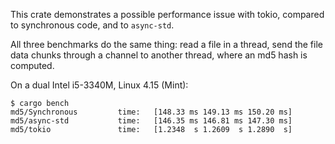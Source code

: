This crate demonstrates a possible performance issue with tokio,
compared to synchronous code, and to `async-std`.

All three benchmarks do the same thing: read a file in a thread,
send the file data chunks through a channel to another thread,
where an md5 hash is computed.

On a dual Intel i5-3340M, Linux 4.15 (Mint):
```console
$ cargo bench
md5/Synchronous         time:   [148.33 ms 149.13 ms 150.20 ms]
md5/async-std           time:   [146.35 ms 146.81 ms 147.30 ms]
md5/tokio               time:   [1.2348  s 1.2609  s 1.2890  s]
```
